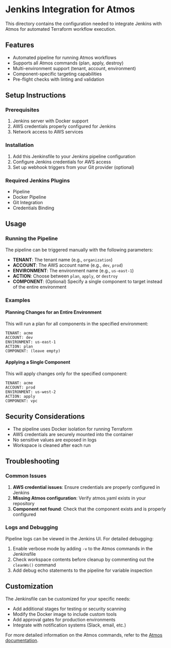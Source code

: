 # Jenkins Integration for Atmos

This directory contains the configuration needed to integrate Jenkins with Atmos for automated Terraform workflow execution.

## Features

- Automated pipeline for running Atmos workflows
- Supports all Atmos commands (plan, apply, destroy)
- Multi-environment support (tenant, account, environment)
- Component-specific targeting capabilities
- Pre-flight checks with linting and validation

## Setup Instructions

### Prerequisites

1. Jenkins server with Docker support
2. AWS credentials properly configured for Jenkins
3. Network access to AWS services

### Installation

1. Add this Jenkinsfile to your Jenkins pipeline configuration
2. Configure Jenkins credentials for AWS access
3. Set up webhook triggers from your Git provider (optional)

### Required Jenkins Plugins

- Pipeline
- Docker Pipeline
- Git Integration
- Credentials Binding

## Usage

### Running the Pipeline

The pipeline can be triggered manually with the following parameters:

- **TENANT**: The tenant name (e.g., `organization`)
- **ACCOUNT**: The AWS account name (e.g., `dev`, `prod`)
- **ENVIRONMENT**: The environment name (e.g., `us-east-1`)
- **ACTION**: Choose between `plan`, `apply`, or `destroy`
- **COMPONENT**: (Optional) Specify a single component to target instead of the entire environment

### Examples

#### Planning Changes for an Entire Environment

This will run a plan for all components in the specified environment:

```
TENANT: acme
ACCOUNT: dev
ENVIRONMENT: us-east-1
ACTION: plan
COMPONENT: (leave empty)
```

#### Applying a Single Component

This will apply changes only for the specified component:

```
TENANT: acme
ACCOUNT: prod
ENVIRONMENT: us-west-2
ACTION: apply
COMPONENT: vpc
```

## Security Considerations

- The pipeline uses Docker isolation for running Terraform
- AWS credentials are securely mounted into the container
- No sensitive values are exposed in logs
- Workspace is cleaned after each run

## Troubleshooting

### Common Issues

1. **AWS credential issues**: Ensure credentials are properly configured in Jenkins
2. **Missing Atmos configuration**: Verify atmos.yaml exists in your repository
3. **Component not found**: Check that the component exists and is properly configured

### Logs and Debugging

Pipeline logs can be viewed in the Jenkins UI. For detailed debugging:

1. Enable verbose mode by adding `-v` to the Atmos commands in the Jenkinsfile
2. Check workspace contents before cleanup by commenting out the `cleanWs()` command
3. Add debug echo statements to the pipeline for variable inspection

## Customization

The Jenkinsfile can be customized for your specific needs:

- Add additional stages for testing or security scanning
- Modify the Docker image to include custom tools
- Add approval gates for production environments
- Integrate with notification systems (Slack, email, etc.)

For more detailed information on the Atmos commands, refer to the [Atmos documentation](https://atmos.tools/cli/commands/).